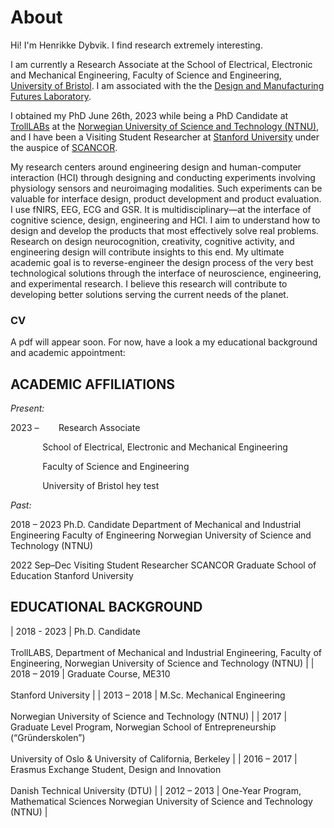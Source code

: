 # About

Hi! I'm Henrikke Dybvik. I find research extremely interesting. 

I am currently a Research Associate at the School of Electrical, Electronic and Mechanical Engineering, Faculty of Science and Engineering, [University of Bristol](https://www.bristol.ac.uk/). I am associated with the the [Design and Manufacturing Futures Laboratory](https://dmf-lab.co.uk/).


I obtained my PhD June 26th, 2023 while being a PhD Candidate at [TrollLABs](https://www.ntnu.edu/mtp/trolllabs) at the [Norwegian University of Science and Technology (NTNU)](https://www.ntnu.edu/), and I have been a Visiting Student Researcher at [Stanford University](https://www.stanford.edu/) under the auspice of [SCANCOR](https://scancor.org/). 

My research centers around engineering design and human-computer interaction (HCI) through designing and conducting experiments involving physiology sensors and neuroimaging modalities. Such experiments can be valuable for interface design, product development and product evaluation. I use fNIRS, EEG, ECG and GSR. It is multidisciplinary—at the interface of cognitive science, design, engineering and HCI. I aim to understand how to design and develop the products that most effectively solve real problems. Research on design neurocognition, creativity, cognitive activity, and engineering design will contribute insights to this end. My ultimate academic goal is to reverse-engineer the design process of the very best technological solutions through the interface of neuroscience, engineering, and experimental research. I believe this research will contribute to developing better solutions serving the current needs of the planet. 

### CV
A pdf will appear soon. For now, have a look a my educational background and academic appointment:

## ACADEMIC AFFILIATIONS 

*Present:*

2023 – 		&nbsp;&nbsp;&nbsp;&nbsp;&nbsp;&nbsp; Research Associate

&nbsp;&nbsp;&nbsp;&nbsp;&nbsp;&nbsp;&nbsp;&nbsp;&nbsp;&nbsp;&nbsp;&nbsp; School of Electrical, Electronic and Mechanical Engineering

&nbsp;&nbsp;&nbsp;&nbsp;&nbsp;&nbsp;&nbsp;&nbsp;&nbsp;&nbsp;&nbsp;&nbsp; Faculty of Science and Engineering

&nbsp;&nbsp;&nbsp;&nbsp;&nbsp;&nbsp;&nbsp;&nbsp;&nbsp;&nbsp;&nbsp;&nbsp; University of Bristol hey test

*Past:*

2018 – 2023	Ph.D. Candidate
		Department of Mechanical and Industrial Engineering
		Faculty of Engineering
		Norwegian University of Science and Technology (NTNU)


2022 Sep–Dec	Visiting Student Researcher
		SCANCOR
		Graduate School of Education
		Stanford University


## EDUCATIONAL BACKGROUND

| 2018 - 2023 |	Ph.D. Candidate <br><br> TrollLABS, Department of Mechanical and Industrial Engineering, Faculty of Engineering, Norwegian University of Science and Technology (NTNU) |
| 2018 – 2019 | Graduate Course, ME310 <br><br>	Stanford University | 
| 2013 – 2018 | M.Sc. Mechanical Engineering <br><br> Norwegian University of Science and Technology (NTNU) |
| 2017        | Graduate Level Program, Norwegian School of Entrepreneurship (“Gründerskolen”) <br><br>	University of Oslo & University of California, Berkeley |
| 2016 – 2017 | Erasmus Exchange Student, Design and Innovation <br><br> Danish Technical University (DTU) |
| 2012 – 2013 | One-Year Program, Mathematical Sciences
		Norwegian University of Science and Technology (NTNU) |








